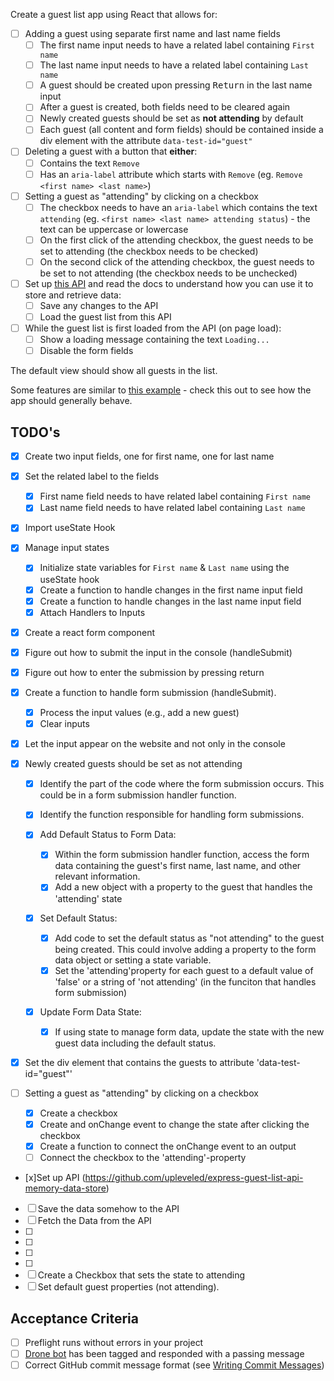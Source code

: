 Create a guest list app using React that allows for:

- [ ] Adding a guest using separate first name and last name fields
  - [ ] The first name input needs to have a related label containing `First name`
  - [ ] The last name input needs to have a related label containing `Last name`
  - [ ] A guest should be created upon pressing <kbd>Return</kbd> in the last name input
  - [ ] After a guest is created, both fields need to be cleared again
  - [ ] Newly created guests should be set as **not attending** by default
  - [ ] Each guest (all content and form fields) should be contained inside a div element with the attribute `data-test-id="guest"`
- [ ] Deleting a guest with a button that **either**:
  - [ ] Contains the text `Remove`
  - [ ] Has an `aria-label` attribute which starts with `Remove` (eg. `Remove <first name> <last name>`)
- [ ] Setting a guest as "attending" by clicking on a checkbox
  - [ ] The checkbox needs to have an `aria-label` which contains the text `attending` (eg. `<first name> <last name> attending status`) - the text can be uppercase or lowercase
  - [ ] On the first click of the attending checkbox, the guest needs to be set to attending (the checkbox needs to be checked)
  - [ ] On the second click of the attending checkbox, the guest needs to be set to not attending (the checkbox needs to be unchecked)
- [ ] Set up [this API](https://github.com/upleveled/express-guest-list-api-memory-data-store) and read the docs to understand how you can use it to store and retrieve data:
  - [ ] Save any changes to the API
  - [ ] Load the guest list from this API
- [ ] While the guest list is first loaded from the API (on page load):
  - [ ] Show a loading message containing the text `Loading...`
  - [ ] Disable the form fields

The default view should show all guests in the list.

Some features are similar to [this example](https://todomvc.com/examples/react/dist/) - check this out to see how the app should generally behave.

## TODO's

- [x] Create two input fields, one for first name, one for last name
- [x] Set the related label to the fields
  - [x] First name field needs to have related label containing `First name`
  - [x] Last name field needs to have related label containing `Last name`
- [x] Import useState Hook
- [x] Manage input states
  - [x] Initialize state variables for `First name` & `Last name` using the useState hook
  - [x] Create a function to handle changes in the first name input field
  - [x] Create a function to handle changes in the last name input field
  - [x] Attach Handlers to Inputs
- [x] Create a react form component
- [x] Figure out how to submit the input in the console (handleSubmit)
- [x] Figure out how to enter the submission by pressing return
- [x] Create a function to handle form submission (handleSubmit).
  - [x] Process the input values (e.g., add a new guest)
  - [x] Clear inputs
- [x] Let the input appear on the website and not only in the console
- [x] Newly created guests should be set as not attending

  - [x] Identify the part of the code where the form submission occurs. This could be in a form submission handler function.
  - [x] Identify the function responsible for handling form submissions.
  - [x] Add Default Status to Form Data:
    - [x] Within the form submission handler function, access the form data containing the guest's first name, last name, and other relevant information.
    - [x] Add a new object with a property to the guest that handles the 'attending' state
  - [x] Set Default Status:

    - [x] Add code to set the default status as "not attending" to the guest being created. This could involve adding a property to the form data object or setting a state variable.
    - [x] Set the 'attending'property for each guest to a default value of 'false' or a string of 'not attending' (in the funciton that handles form submission)

  - [x] Update Form Data State:
    - [x] If using state to manage form data, update the state with the new guest data including the default status.

- [x] Set the div element that contains the guests to attribute 'data-test-id="guest"'
- [ ] Setting a guest as "attending" by clicking on a checkbox

  - [x] Create a checkbox
  - [x] Create and onChange event to change the state after clicking the checkbox
  - [x] Create a function to connect the onChange event to an output
  - [ ] Connect the checkbox to the 'attending'-property

- [x]Set up API (https://github.com/upleveled/express-guest-list-api-memory-data-store)
- [ ] Save the data somehow to the API
- [ ] Fetch the Data from the API
- [ ]
- [ ]
- [ ]
- [ ]
- [ ] Create a Checkbox that sets the state to attending
- [ ] Set default guest properties (not attending).

## Acceptance Criteria

- [ ] Preflight runs without errors in your project
- [ ] [Drone bot](https://learn.upleveled.io/pern-extensive-immersive/modules/cheatsheet-tasks/#upleveled-drone) has been tagged and responded with a passing message
- [ ] Correct GitHub commit message format (see [Writing Commit Messages](https://learn.upleveled.io/pern-extensive-immersive/modules/cheatsheet-git-github/#writing-commit-messages))
